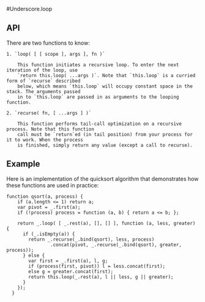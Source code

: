 #Underscore.loop

## API

There are two functions to know:

    1. `loop( [ [ scope ], args ], fn )`
        
        This function initiates a recursive loop. To enter the next iteration of the loop, use
        `return this.loop( ...args )`. Note that `this.loop` is a curried form of `recurse` described
        below, which means `this.loop` will occupy constant space in the stack. The arguments passed 
        in to `this.loop` are passed in as arguments to the looping function.
    
    2. `recurse( fn, [ ...args ] )`
        
        This function performs tail-call optimization on a recursive process. Note that this function
        call must be `return`ed (in tail position) from your process for it to work. When the process
        is finished, simply return any value (except a call to recurse).
        
## Example

Here is an implementation of the quicksort algorithm that demonstrates how these functions are used in
practice:

    function qsort(a, process) {
        if (a.length <= 1) return a;
        var pivot = _.first(a);
        if (!process) process = function (a, b) { return a <= b; };

        return _.loop( [ _.rest(a), [], [] ], function (a, less, greater) {
          if (_.isEmpty(a)) {
            return _.recurse(_.bind(qsort), less, process)
                    .concat(pivot, _.recurse(_.bind(qsort), greater, process));
          } else {
            var first = _.first(a), l, g;
            if (process(first, pivot)) l = less.concat(first);
            else g = greater.concat(first);
            return this.loop(_.rest(a), l || less, g || greater);
          }
        });
      }